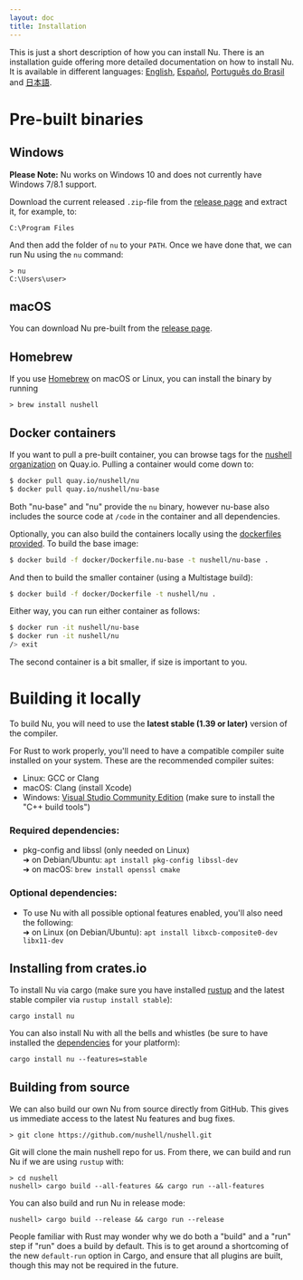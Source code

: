 ```yaml
---
layout: doc
title: Installation
---
```


This is just a short description of how you can install Nu.
There is an installation guide offering more detailed documentation on how to install Nu.
It is available in different languages:
[English](https://book.nushell.sh/en/installation),
[Español](https://book.nushell.sh/es/instalacion),
[Português do Brasil](https://book.nushell.sh/pt-br/instalacao) and
[日本語](https://book.nushell.sh/ja/installation).

# Pre-built binaries

## Windows

**Please Note:** Nu works on Windows 10 and does not currently have Windows 7/8.1 support.

Download the current released `.zip`-file from the [release page](https://github.com/nushell/nushell/releases)
and extract it, for example, to:

```
C:\Program Files
```

And then add the folder of `nu` to your `PATH`.
Once we have done that, we can run Nu using the `nu` command:

```
> nu
C:\Users\user>
```

## macOS

You can download Nu pre-built from the [release page](https://github.com/nushell/nushell/releases).

## Homebrew

If you use [Homebrew](https://brew.sh/) on macOS or Linux, you can install the binary by running

```shell
> brew install nushell
```

## Docker containers

If you want to pull a pre-built container, you can browse tags for the
[nushell organization](https://quay.io/organization/nushell) on Quay.io.
Pulling a container would come down to:

```bash
$ docker pull quay.io/nushell/nu
$ docker pull quay.io/nushell/nu-base
```

Both "nu-base" and "nu" provide the `nu` binary, however nu-base also includes the source code at `/code`
in the container and all dependencies.

Optionally, you can also build the containers locally using the
[dockerfiles provided](https://github.com/nushell/nushell/tree/master/docker).
To build the base image:

```bash
$ docker build -f docker/Dockerfile.nu-base -t nushell/nu-base .
``` 

And then to build the smaller container (using a Multistage build):

```bash
$ docker build -f docker/Dockerfile -t nushell/nu .
``` 

Either way, you can run either container as follows:

```bash
$ docker run -it nushell/nu-base
$ docker run -it nushell/nu
/> exit
```

The second container is a bit smaller, if size is important to you.

# Building it locally

To build Nu, you will need to use the **latest stable (1.39 or later)** version of the compiler.

For Rust to work properly, you'll need to have a compatible compiler suite installed on your system.
These are the recommended compiler suites:

* Linux: GCC or Clang
* macOS: Clang (install Xcode)
* Windows: [Visual Studio Community Edition](https://visualstudio.microsoft.com/vs/community/)
  (make sure to install the "C++ build tools")

### Required dependencies:

* pkg-config and libssl (only needed on Linux)  
  ➜ on Debian/Ubuntu: `apt install pkg-config libssl-dev`  
  ➜ on macOS: `brew install openssl cmake`

### Optional dependencies:

* To use Nu with all possible optional features enabled, you'll also need the following:  
  ➜ on Linux (on Debian/Ubuntu): `apt install libxcb-composite0-dev libx11-dev`

## Installing from crates.io

To install Nu via cargo (make sure you have installed [rustup](https://rustup.rs/)
and the latest stable compiler via `rustup install stable`):

```
cargo install nu
```

You can also install Nu with all the bells and whistles (be sure to have installed the
[dependencies](https://book.nushell.sh/en/installation#dependencies) for your platform):

```
cargo install nu --features=stable
```

## Building from source

We can also build our own Nu from source directly from GitHub.
This gives us immediate access to the latest Nu features and bug fixes.

```
> git clone https://github.com/nushell/nushell.git
```

Git will clone the main nushell repo for us.
From there, we can build and run Nu if we are using `rustup` with:

```
> cd nushell
nushell> cargo build --all-features && cargo run --all-features
```

You can also build and run Nu in release mode:

```
nushell> cargo build --release && cargo run --release
```

People familiar with Rust may wonder why we do both a "build" and a "run" step if "run" does a build by default.
This is to get around a shortcoming of the new `default-run` option in Cargo,
and ensure that all plugins are built, though this may not be required in the future.
